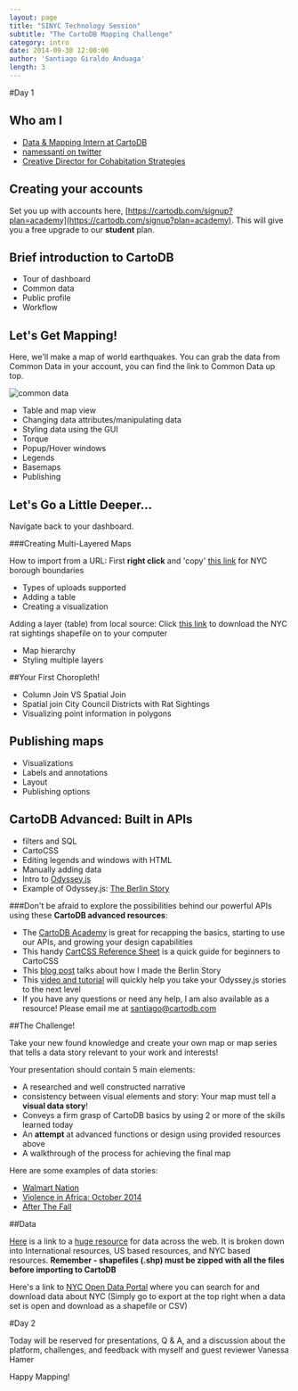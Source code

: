 ```yaml
---
layout: page
title: "SINYC Technology Session"
subtitle: "The CartoDB Mapping Challenge"
category: intro
date: 2014-09-30 12:00:00
author: 'Santiago Giraldo Anduaga'
length: 3
---
```


#Day 1


## Who am I

* [Data & Mapping Intern at CartoDB](http://cartodb.com/team)
* [namessanti on twitter](http://twitter.com/namessanti)
* [Creative Director for Cohabitation Strategies](http://www.moma.org/visit/calendar/exhibitions/1438)

## Creating your accounts

Set you up with accounts here, [https://cartodb.com/signup?plan=academy](https://cartodb.com/signup?plan=academy). This will give you a free upgrade to our **student** plan.

## Brief introduction to CartoDB

* Tour of dashboard
* Common data
* Public profile
* Workflow

## Let's Get Mapping!

Here, we'll make a map of world earthquakes. You can grab the data from Common Data in your account, you can find the link to Common Data up top.

![common data](http://i.imgur.com/sFlZNKl.png)

* Table and map view
* Changing data attributes/manipulating data
* Styling data using the GUI
* Torque
* Popup/Hover windows
* Legends
* Basemaps
* Publishing

## Let's Go a Little Deeper...

Navigate back to your dashboard.

###Creating Multi-Layered Maps

How to import from a URL:
First **right click** and 'copy' [this link](https://github.com/namessanti/workshop-data/blob/master/city_council_districts.zip?raw=true) for NYC borough boundaries

* Types of uploads supported
* Adding a table
* Creating a visualization

Adding a layer (table) from local source:
Click [this link](https://github.com/namessanti/workshop-data/blob/master/rat_sightings_2263.zip?raw=true) to download the NYC rat sightings shapefile on to your computer

* Map hierarchy
* Styling multiple layers

##Your First Choropleth!

* Column Join VS Spatial Join
* Spatial join City Council Districts with Rat Sightings
* Visualizing point information in polygons


## Publishing maps

* Visualizations
* Labels and annotations
* Layout
* Publishing options

## CartoDB Advanced: Built in APIs

* filters and SQL
* CartoCSS
* Editing legends and windows with HTML
* Manually adding data
* Intro to [Odyssey.js](http://cartodb.github.io/odyssey.js/)
* Example of Odyssey.js: [The Berlin Story](http://bl.ocks.org/namessanti/raw/d5cf706f68b7c6dce9a3/)

###Don't be afraid to explore the possibilities behind our powerful APIs using these **CartoDB advanced resources**:

* The [CartoDB Academy](http://academy.cartodb.com/) is great for recapping the basics, starting to use our APIs, and growing your design capabilities
* This handy [CartCSS Reference Sheet](http://ebrelsford.github.io/talks/2014/Methods3/week7/materials/cartocss-reference.pdf) is a quick guide for beginners to CartoCSS
* This [blog post](http://blog.cartodb.com/berlin-wall-post/) talks about how I made the Berlin Story
* This [video and tutorial](http://cartodb.github.io/odyssey.js/documentation/) will quickly help you take your Odyssey.js stories to the next level
* If you have any questions or need any help, I am also available as a resource! Please email me at santiago@cartodb.com

##The Challenge!

Take your new found knowledge and create your own map or map series that tells a data story relevant to your work and interests!

Your presentation should contain 5 main elements:
* A researched and well constructed narrative
* consistency between visual elements and story: Your map must tell a **visual data story**!
* Conveys a firm grasp of CartoDB basics by using 2 or more of the skills learned today
* An **attempt** at advanced functions or design using provided resources above
* A walkthrough of the process for achieving the final map

Here are some examples of data stories:
* [Walmart Nation](http://cdb.io/113rw46)
* [Violence in Africa: October 2014](http://cdb.io/1yYw8Ux)
* [After The Fall](http://cdb.io/1yjVagF)

##Data

[Here](http://geox4.neocities.org/) is a link to a [huge resource](http://geox4.neocities.org/) for data across the web. It is broken down into International resources, US based resources, and NYC based resources. **Remember - shapefiles (.shp) must be zipped with all the files before importing to CartoDB**

Here's a link to [NYC Open Data Portal](https://nycopendata.socrata.com/) where you can search for and download data about NYC (Simply go to export at the top right when a data set is open and download as a shapefile or CSV)

#Day 2

Today will be reserved for presentations, Q & A, and a discussion about the platform, challenges, and feedback with myself and guest reviewer Vanessa Hamer

Happy Mapping!
